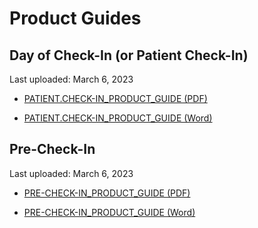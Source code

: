 # Product Guides

## Day of Check-In (or Patient Check-In)

Last uploaded: March 6, 2023

- [PATIENT.CHECK-IN_PRODUCT_GUIDE (PDF)](https://github.com/department-of-veterans-affairs/va.gov-team/files/10827942/PATIENT.CHECK-IN_PRODUCT_GUIDE.pdf)

- [PATIENT.CHECK-IN_PRODUCT_GUIDE (Word)](https://github.com/department-of-veterans-affairs/va.gov-team/files/10827936/PATIENT.CHECK-IN_PRODUCT_GUIDE.docx)



## Pre-Check-In


Last uploaded: March 6, 2023

- [PRE-CHECK-IN_PRODUCT_GUIDE (PDF)](https://github.com/department-of-veterans-affairs/va.gov-team/files/10898704/PRE-CHECK-IN_PRODUCT_GUIDE.pdf)
 
- [PRE-CHECK-IN_PRODUCT_GUIDE (Word)](https://github.com/department-of-veterans-affairs/va.gov-team/files/10898714/PRE-CHECK-IN_PRODUCT_GUIDE.docx)

